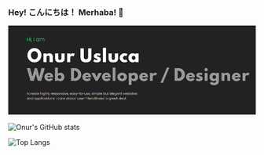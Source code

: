 ### Hey! こんにちは！ Merhaba! 👋

[![GitHub Logo](Profile.png)
](https://onurusluca.dev/)

![Onur's GitHub stats](https://github-readme-stats.vercel.app/api?username=onurusluca&theme=blue-green)

![Top Langs](https://github-readme-stats.vercel.app/api/top-langs/?username=onurusluca&theme=blue-green&layout=compact)
